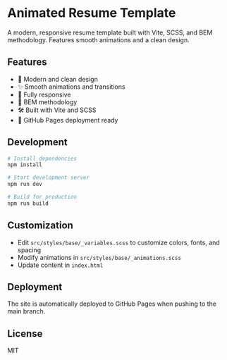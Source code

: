# Animated Resume Template

A modern, responsive resume template built with Vite, SCSS, and BEM methodology. Features smooth animations and a clean design.

## Features

- 🎨 Modern and clean design
- ✨ Smooth animations and transitions
- 📱 Fully responsive
- 🎯 BEM methodology
- 🛠 Built with Vite and SCSS
- 🚀 GitHub Pages deployment ready

## Development

```bash
# Install dependencies
npm install

# Start development server
npm run dev

# Build for production
npm run build
```

## Customization

- Edit `src/styles/base/_variables.scss` to customize colors, fonts, and spacing
- Modify animations in `src/styles/base/_animations.scss`
- Update content in `index.html`

## Deployment

The site is automatically deployed to GitHub Pages when pushing to the main branch.

## License

MIT
